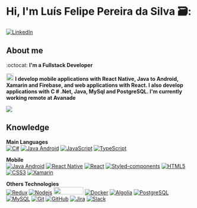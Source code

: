 # Hi, I'm Luís Felipe Pereira da Silva 🗃️:

[![LinkedIn](https://user-images.githubusercontent.com/37448340/87267194-5a2c8c80-c49d-11ea-95a5-993860580961.png)](https://www.linkedin.com/in/luis-felipe-029459182/)

## About me

:octocat: <strong>I'm a Fullstack Developer</strong>

<img src="https://media.giphy.com/media/WUlplcMpOCEmTGBtBW/giphy.gif" width="20">  **I develop mobile applications with React Native, Java to Android, Xamarin and Firebase, and web applications with React. I also develop applications with C # .Net, Java, MySql and PostgreSQL. I'm currently working remote at Avanade** 


<img align='center' src="https://github-readme-stats.vercel.app/api?username=LuisFelipePereiraDaSilva">


## Knowledge

**Main Languages**
<br/>
[![C#](https://img.shields.io/badge/C%23-.Net-blueviolet)](https://github.com/LuisFelipePereiraDaSilva/)
[![Java Android](https://img.shields.io/badge/Java-Android-green)](https://github.com/LuisFelipePereiraDaSilva/)
[![JavaScript](https://img.shields.io/badge/-JavaScript-black?style=flat-square&logo=javascript&link=https://github.com/ildaneta/)](https://github.com/LuisFelipePereiraDaSilva/)
[![TypeScript](https://img.shields.io/badge/-TypeScript-007ACC?style=flat-square&logo=typescript&link=https://github.com/LuisFelipePereiraDaSilva/)](https://github.com/LuisFelipePereiraDaSilva/)


**Mobile**
<br/>
[![Java Android](https://img.shields.io/badge/Java-Android-green)](https://github.com/LuisFelipePereiraDaSilva/)
[![React Native](https://img.shields.io/badge/-ReactNative-black?style=flat-square&logo=react)](https://github.com/LuisFelipePereiraDaSilva/)
[![React](https://img.shields.io/badge/-React-black?style=flat-square&logo=react&link=https://github.com/ildaneta/)](https://github.com/LuisFelipePereiraDaSilva/)
[![Styled-components](https://img.shields.io/badge/-Styled%20Components-pink?style=flat-square&logo=styled-components)](https://github.com/LuisFelipePereiraDaSilva/)
[![HTML5](https://img.shields.io/badge/-HTML5-E34F26?style=flat-square&logo=html5&logoColor=white&link=https://github.com/ildaneta/)](https://github.com/LuisFelipePereiraDaSilva/)
[![CSS3](https://img.shields.io/badge/-CSS3-1572B6?style=flat-square&logo=css3&link=https://github.com/ildaneta/)](https://github.com/LuisFelipePereiraDaSilva/)
[![Xamarin](https://img.shields.io/badge/%20-Xamarin-9cf)](https://github.com/LuisFelipePereiraDaSilva/)

**Others Technologies**
<br/>
[![Redux](https://img.shields.io/badge/-Redux-764ABC?style=flat-square&logo=redux&link=https://github.com/ildaneta/)](https://github.com/LuisFelipePereiraDaSilva/)
[![Nodejs](https://img.shields.io/badge/-Nodejs-black?style=flat-square&logo=Node.js&link=https://github.com/ildaneta/)](https://github.com/LuisFelipePereiraDaSilva/)
<img src="https://www.nicepng.com/png/detail/23-234867_firebase-vertical-lockup-logo-firebase-logo-firebase.png" width="80" height="20">
[![Docker](https://img.shields.io/badge/-Docker-black?style=flat-square&logo=docker&link=https://github.com/ildaneta/)](https://github.com/LuisFelipePereiraDaSilva/)
[![Algolia](https://img.shields.io/badge/-Algolia-94cafc?style=flat-square&logo=Algolia&link=https://github.com/ildaneta/)](https://github.com/LuisFelipePereiraDaSilva/)
[![PostgreSQL](https://img.shields.io/badge/-PostgreSQL-336791?style=flat-square&logo=postgresql&link=https://github.com/ildaneta/)](https://github.com/LuisFelipePereiraDaSilva/)
[![MySQL](https://img.shields.io/badge/-MySQL-a0c4db?style=flat-square&logo=mysql&link=https://github.com/ildaneta/)](https://github.com/LuisFelipePereiraDaSilva/)
[![Git](https://img.shields.io/badge/-Git-black?style=flat-square&logo=git&link=https://github.com/ildaneta/)](https://github.com/LuisFelipePereiraDaSilva/)
[![GitHub](https://img.shields.io/badge/-GitHub-181717?style=flat-square&logo=github&link=https://github.com/ildaneta/)](https://github.com/LuisFelipePereiraDaSilva//)
[![Jira](https://img.shields.io/badge/-Jira-0052CC?style=flat-square&logo=Jira&link=https://github.com/ildaneta/)](https://github.com/LuisFelipePereiraDaSilva/)
[![Slack](https://img.shields.io/badge/-Slack-4A154B?style=flat-square&logo=Slack&link=https://github.com/ildaneta/)](https://github.com/LuisFelipePereiraDaSilva/)
